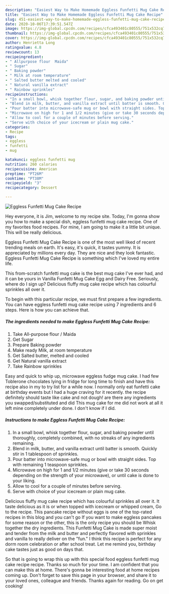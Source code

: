 ```yaml
---
description: "Easiest Way to Make Homemade Eggless Funfetti Mug Cake Recipe"
title: "Easiest Way to Make Homemade Eggless Funfetti Mug Cake Recipe"
slug: 451-easiest-way-to-make-homemade-eggless-funfetti-mug-cake-recipe
date: 2020-10-06T17:39:51.547Z
image: https://img-global.cpcdn.com/recipes/cfca493401c80555/751x532cq70/eggless-funfetti-mug-cake-recipe-recipe-main-photo.jpg
thumbnail: https://img-global.cpcdn.com/recipes/cfca493401c80555/751x532cq70/eggless-funfetti-mug-cake-recipe-recipe-main-photo.jpg
cover: https://img-global.cpcdn.com/recipes/cfca493401c80555/751x532cq70/eggless-funfetti-mug-cake-recipe-recipe-main-photo.jpg
author: Henrietta Long
ratingvalue: 4.8
reviewcount: 13
recipeingredient:
- " Allpurpose flour  Maida"
- " Sugar"
- " Baking powder"
- " Milk at room temperature"
- " Salted butter melted and cooled"
- " Natural vanilla extract"
- " Rainbow sprinkles"
recipeinstructions:
- "In a small bowl, whisk together flour, sugar, and baking powder until thoroughly, completely combined, with no streaks of any ingredients remaining."
- "Blend in milk, butter, and vanilla extract until batter is smooth. Quickly stir in 1 tablespoon of sprinkles."
- "Pour batter into microwave-safe mug or bowl with straight sides. Top with remaining 1 teaspoon sprinkles."
- "Microwave on high for 1 and 1/2 minutes (give or take 30 seconds depending on the strength of your microwave), or until cake is done to your liking."
- "Allow to cool for a couple of minutes before serving."
- "Serve with choice of your icecream or plain mug cake."
categories:
- Recipe
tags:
- eggless
- funfetti
- mug

katakunci: eggless funfetti mug 
nutrition: 260 calories
recipecuisine: American
preptime: "PT26M"
cooktime: "PT38M"
recipeyield: "3"
recipecategory: Dessert

---
```



![Eggless Funfetti Mug Cake Recipe](https://img-global.cpcdn.com/recipes/cfca493401c80555/751x532cq70/eggless-funfetti-mug-cake-recipe-recipe-main-photo.jpg)

Hey everyone, it is Jim, welcome to my recipe site. Today, I'm gonna show you how to make a special dish, eggless funfetti mug cake recipe. One of my favorites food recipes. For mine, I am going to make it a little bit unique. This will be really delicious.

Eggless Funfetti Mug Cake Recipe is one of the most well liked of recent trending meals on earth. It's easy, it's quick, it tastes yummy. It is appreciated by millions every day. They are nice and they look fantastic. Eggless Funfetti Mug Cake Recipe is something which I've loved my entire life.

This from-scratch funfetti mug cake is the best mug cake I&#39;ve ever had, and it can be yours in Vanilla Funfetti Mug Cake Egg and Dairy Free. Seriously, where do I sign up? Delicious fluffy mug cake recipe which has colourful sprinkles all over it.


To begin with this particular recipe, we must first prepare a few ingredients. You can have eggless funfetti mug cake recipe using 7 ingredients and 6 steps. Here is how you can achieve that.

<!--inarticleads1-->

##### The ingredients needed to make Eggless Funfetti Mug Cake Recipe:

1. Take  All-purpose flour / Maida
1. Get  Sugar
1. Prepare  Baking powder
1. Make ready  Milk, at room temperature
1. Get  Salted butter, melted and cooled
1. Get  Natural vanilla extract
1. Take  Rainbow sprinkles


Easy and quick to whip up, microwave eggless fudge mug cake. I had few Toblerone chocolates lying in fridge for long time to finish and have this recipe also in my to try list for a while now. I normally only eat funfetti cake at birthday events but I had a huge craving for it recently. the recipe definitely should taste like cake and not dough! are there any ingredients you swapped/substituted and did This mug cake for me did not work at all it left mine completely under done. I don&#39;t know if I did. 

<!--inarticleads2-->

##### Instructions to make Eggless Funfetti Mug Cake Recipe:

1. In a small bowl, whisk together flour, sugar, and baking powder until thoroughly, completely combined, with no streaks of any ingredients remaining.
1. Blend in milk, butter, and vanilla extract until batter is smooth. Quickly stir in 1 tablespoon of sprinkles.
1. Pour batter into microwave-safe mug or bowl with straight sides. Top with remaining 1 teaspoon sprinkles.
1. Microwave on high for 1 and 1/2 minutes (give or take 30 seconds depending on the strength of your microwave), or until cake is done to your liking.
1. Allow to cool for a couple of minutes before serving.
1. Serve with choice of your icecream or plain mug cake.


Delicious fluffy mug cake recipe which has colourful sprinkles all over it. It taste delicious as it is or when topped with icecream or whipped cream, Go to the recipe. This pancake recipe without eggs is one of the top-rated recipes in this blog and you can&#39;t go If you want to make eggless pancakes for some reason or the other, this is the only recipe you should be Whisk together the dry ingredients. This Funfetti Mug Cake is made super moist and tender from the milk and butter and perfectly flavored with sprinkles and vanilla to really deliver on the &#34;fun.&#34; I think this recipe is perfect for any dorm room celebration or after school treat. Let me remind you, birthday cake tastes just as good on days that. 

So that is going to wrap this up with this special food eggless funfetti mug cake recipe recipe. Thanks so much for your time. I am confident that you can make this at home. There's gonna be interesting food at home recipes coming up. Don't forget to save this page in your browser, and share it to your loved ones, colleague and friends. Thanks again for reading. Go on get cooking!
